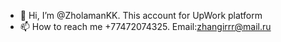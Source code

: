 - 👋 Hi, I’m @ZholamanKK. This account for UpWork platform
- 📫 How to reach me +77472074325. Email:zhangirrr@mail.ru
